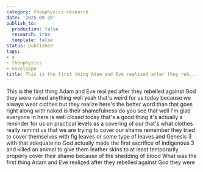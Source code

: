```yaml
---
category: theophysics-research
date: '2025-09-28'
publish_to:
  production: false
  research: true
  template: false
status: published
tags:
- o
- theophysics
- enveloppe
title: This is the first thing Adam and Eve realized after they reb...
---
```

   
This is the first thing Adam and Eve realized after they rebelled against God they were naked anything well yeah that's weird for us today because we always wear clothes but they realize here's the better word than that goes right along with naked is their shamefulness do you see that well I'm glad everyone in here is well closed today that's a good thing it's actually a reminder for us on practical levels as a covering of our that's what clothes really remind us that we are trying to cover our shame remember they tried to cover themselves with fig leaves or some type of leaves and Genesis 3 with that adequate no God actually made the first sacrifice of indigenous 3 and killed an animal to give them leather skins to at least temporarily properly cover their shame because of the shedding of blood What was the first thing Adam and Eve realized after they rebelled against God they were